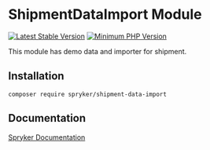 # ShipmentDataImport Module
[![Latest Stable Version](https://poser.pugx.org/spryker/shipment-data-import/v/stable.svg)](https://packagist.org/packages/spryker/shipment-data-import)
[![Minimum PHP Version](https://img.shields.io/badge/php-%3E%3D%207.3-8892BF.svg)](https://php.net/)

This module has demo data and importer for shipment.

## Installation

```
composer require spryker/shipment-data-import
```

## Documentation

[Spryker Documentation](https://documentation.spryker.com/module_guide/overview.htm)
